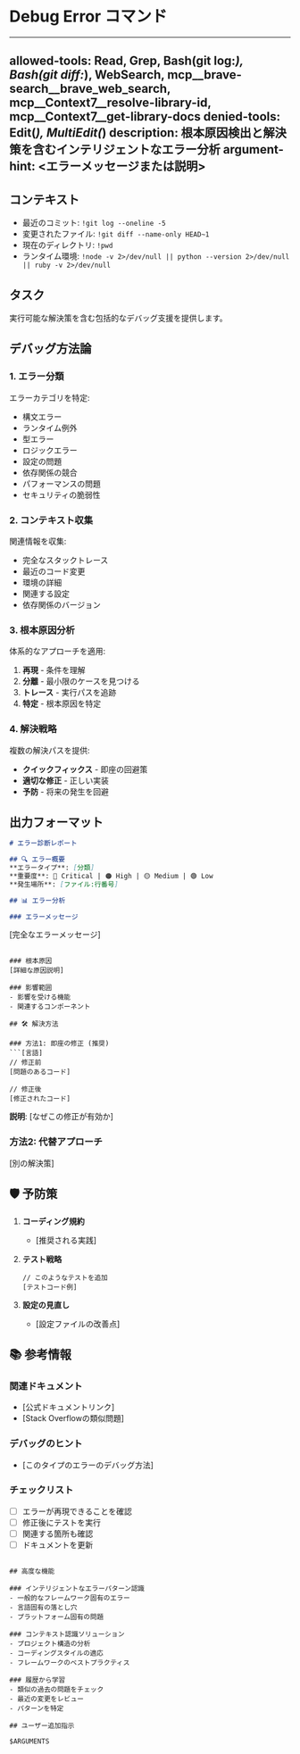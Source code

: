 # Debug Error コマンド

---
allowed-tools: Read, Grep, Bash(git log:*), Bash(git diff:*), WebSearch, mcp__brave-search__brave_web_search, mcp__Context7__resolve-library-id, mcp__Context7__get-library-docs
denied-tools: Edit(*), MultiEdit(*)
description: 根本原因検出と解決策を含むインテリジェントなエラー分析
argument-hint: <エラーメッセージまたは説明>
---

## コンテキスト

- 最近のコミット: `!git log --oneline -5`
- 変更されたファイル: `!git diff --name-only HEAD~1`
- 現在のディレクトリ: `!pwd`
- ランタイム環境: `!node -v 2>/dev/null || python --version 2>/dev/null || ruby -v 2>/dev/null`

## タスク

実行可能な解決策を含む包括的なデバッグ支援を提供します。

## デバッグ方法論

### 1. **エラー分類**

エラーカテゴリを特定:
- 構文エラー
- ランタイム例外
- 型エラー
- ロジックエラー
- 設定の問題
- 依存関係の競合
- パフォーマンスの問題
- セキュリティの脆弱性

### 2. **コンテキスト収集**

関連情報を収集:
- 完全なスタックトレース
- 最近のコード変更
- 環境の詳細
- 関連する設定
- 依存関係のバージョン

### 3. **根本原因分析**

体系的なアプローチを適用:
1. **再現** - 条件を理解
2. **分離** - 最小限のケースを見つける
3. **トレース** - 実行パスを追跡
4. **特定** - 根本原因を特定

### 4. **解決戦略**

複数の解決パスを提供:
- **クイックフィックス** - 即座の回避策
- **適切な修正** - 正しい実装
- **予防** - 将来の発生を回避

## 出力フォーマット

```markdown
# エラー診断レポート

## 🔍 エラー概要
**エラータイプ**: [分類]
**重要度**: 🔴 Critical | 🟠 High | 🟡 Medium | 🟢 Low
**発生場所**: [ファイル:行番号]

## 📊 エラー分析

### エラーメッセージ
```
[完全なエラーメッセージ]
```

### 根本原因
[詳細な原因説明]

### 影響範囲
- 影響を受ける機能
- 関連するコンポーネント

## 🛠️ 解決方法

### 方法1: 即座の修正 (推奨)
```[言語]
// 修正前
[問題のあるコード]

// 修正後
[修正されたコード]
```

**説明**: [なぜこの修正が有効か]

### 方法2: 代替アプローチ
[別の解決策]

## 🛡️ 予防策

1. **コーディング規約**
   - [推奨される実践]

2. **テスト戦略**
   ```[言語]
   // このようなテストを追加
   [テストコード例]
   ```

3. **設定の見直し**
   - [設定ファイルの改善点]

## 📚 参考情報

### 関連ドキュメント
- [公式ドキュメントリンク]
- [Stack Overflowの類似問題]

### デバッグのヒント
- [このタイプのエラーのデバッグ方法]

### チェックリスト
- [ ] エラーが再現できることを確認
- [ ] 修正後にテストを実行
- [ ] 関連する箇所も確認
- [ ] ドキュメントを更新
```

## 高度な機能

### インテリジェントなエラーパターン認識
- 一般的なフレームワーク固有のエラー
- 言語固有の落とし穴
- プラットフォーム固有の問題

### コンテキスト認識ソリューション
- プロジェクト構造の分析
- コーディングスタイルの適応
- フレームワークのベストプラクティス

### 履歴から学習
- 類似の過去の問題をチェック
- 最近の変更をレビュー
- パターンを特定

## ユーザー追加指示

$ARGUMENTS